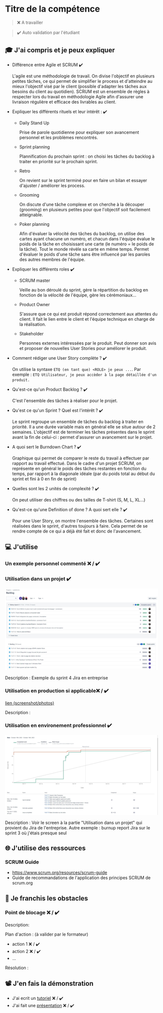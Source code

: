 # Titre de la compétence

> ❌ A travailler

> ✔️ Auto validation par l'étudiant

## 🎓 J'ai compris et je peux expliquer

- Différence entre Agile et SCRUM ✔️

  L'agile est une méthodologie de travail. On divise l'objectif en plusieurs petites tâches, ce qui permet de simplifier le process et d'atteindre au mieux l'objectif visé par le client (possible d'adapter les tâches aux besoins du client au quotidien).
  SCRUM est un ensemble de règles à respecter lors du travail en méthodologie Agile afin d'assurer une livraison régulière et efficace des livrables au client.

- Expliquer les différents rituels et leur intérêt : ✔️

  - Daily Stand Up

    Prise de parole quotidienne pour expliquer son avancement personnel et les problèmes rencontrés.

  - Sprint planning

    Plannification du prochain sprint : on choisi les tâches du backlog à traiter en priorité sur le prochain sprint.

  - Retro

    On revient sur le sprint terminé pour en faire un bilan et essayer d'ajuster / améliorer les process.

  - Grooming

    On discute d'une tâche complexe et on cherche à la découper (grooming) en plusieurs petites pour que l'objectif soit facilement atteignable.

  - Poker planning

    Afin d'évaluer la vélocité des tâches du backlog, on utilise des cartes ayant chacune un numéro, et chacun dans l'équipe évalue le poids de la tâche en choisissant une carte (le numéro = le poids de la tâche). Tout le monde révèle sa carte en même temps. Permet d'évaluer le poids d'une tâche sans être influencé par les paroles des autres membres de l'équipe.

- Expliquer les différents roles ✔️

  - SCRUM master

    Veille au bon déroulé du sprint, gère la répartition du backlog en fonction de la vélocité de l'équipe, gère les cérémoniaux...

  - Product Owner

    S'assure que ce qui est produit répond correctement aux attentes du client. Il fait le lien entre le client et l'équipe technique en charge de la réalisation.

  - Stakeholder

    Personnes externes intéressées par le produit. Peut donner son avis et proposer de nouvelles User Stories pour améliorer le produit.

- Comment rédiger une User Story complète ? ✔️

  On utilise la syntaxe `ETQ (en tant que) <ROLE> je peux ...`. Par exemple : `ETQ Utilisateur, je peux accèder à la page détaillée d'un produit.`

- Qu'est-ce qu'un Product Backlog ? ✔️

  C'est l'ensemble des tâches à réaliser pour le projet.

- Qu'est ce qu'un Sprint ? Quel est l'intérêt ? ✔️

  Le sprint regroupe un ensemble de tâches du backlog à traiter en priorité. Il a une durée variable mais en général elle se situe autour de 2 semaines. L'objectif est de terminer les tâches présentes dans le sprint avant la fin de celui-ci : permet d'assurer un avancement sur le projet.

- A quoi sert le Burndown Chart ? ✔️

  Graphique qui permet de comparer le reste du travail à effectuer par rapport au travail effectué. Dans le cadre d'un projet SCRUM, on représente en général le poids des tâches restantes en fonction du temps, par rapport à la diagonale idéale (par du poids total au début du sprint et fini à 0 en fin de sprint)

- Quelles sont les 2 unités de complexité ? ✔️

  On peut utiliser des chiffres ou des tailles de T-shirt (S, M, L, XL...)

- Qu'est-ce qu'une Definition of done ? A quoi sert elle ? ✔️

  Pour une User Story, on montre l'ensemble des tâches. Certaines sont réalisées dans le sprint, d'autres toujours à faire. Cela permet de se rendre compte de ce qui a déjà été fait et donc de l'avancement.

## 💻 J'utilise

### Un exemple personnel commenté ❌ / ✔️

### Utilisation dans un projet ✔️

![Exemple de sprint Jira en entreprise](../images/sprint_jira.JPG)

Description : Exemple du sprint 4 Jira en entreprise

### Utilisation en production si applicable❌ / ✔️

[lien (screenshot/photos)](...)

Description :

### Utilisation en environement professionnel ✔️

![Exemple de sprint Jira en entreprise](../images/exemple_burn.JPG)

Description : Voir le screen à la partie "Utilisation dans un projet" qui provient du Jira de l'entreprise. Autre exemple : burnup report Jira sur le sprint 3 où j'étais presque seul

## 🌐 J'utilise des ressources

### SCRUM Guide

- https://www.scrum.org/resources/scrum-guide
- Guide de recommandations de l'application des principes SCRUM de scrum.org

## 🚧 Je franchis les obstacles

### Point de blocage ❌ / ✔️

Description:

Plan d'action : (à valider par le formateur)

- action 1 ❌ / ✔️
- action 2 ❌ / ✔️
- ...

Résolution :

## 📽️ J'en fais la démonstration

- J'ai ecrit un [tutoriel](...) ❌ / ✔️
- J'ai fait une [présentation](...) ❌ / ✔️
